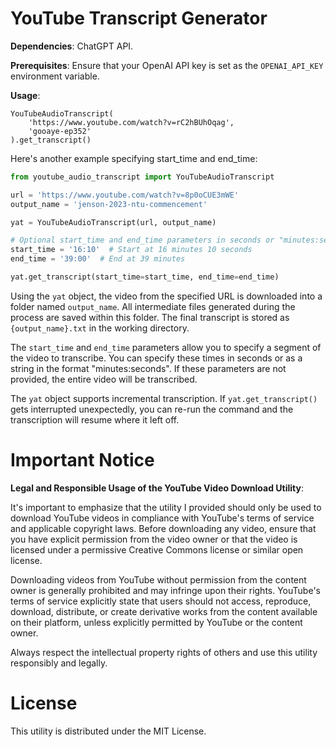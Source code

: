 # YouTube Transcript Generator

**Dependencies**: ChatGPT API.

**Prerequisites**: Ensure that your OpenAI API key is set as the `OPENAI_API_KEY` environment variable.

**Usage**:
```
YouTubeAudioTranscript(
    'https://www.youtube.com/watch?v=rC2hBUhOqag',
    'gooaye-ep352'
).get_transcript()
```

Here's another example specifying start_time and end_time:

```py
from youtube_audio_transcript import YouTubeAudioTranscript

url = 'https://www.youtube.com/watch?v=8p0oCUE3mWE'
output_name = 'jenson-2023-ntu-commencement'

yat = YouTubeAudioTranscript(url, output_name)

# Optional start_time and end_time parameters in seconds or "minutes:seconds" format
start_time = '16:10'  # Start at 16 minutes 10 seconds
end_time = '39:00'  # End at 39 minutes

yat.get_transcript(start_time=start_time, end_time=end_time)
```

Using the `yat` object, the video from the specified URL is downloaded into a folder named `output_name`. All intermediate files generated during the process are saved within this folder. The final transcript is stored as `{output_name}.txt` in the working directory.

The `start_time` and `end_time` parameters allow you to specify a segment of the video to transcribe. You can specify these times in seconds or as a string in the format "minutes:seconds". If these parameters are not provided, the entire video will be transcribed.

The `yat` object supports incremental transcription. If `yat.get_transcript()` gets interrupted unexpectedly, you can re-run the command and the transcription will resume where it left off.

# Important Notice
**Legal and Responsible Usage of the YouTube Video Download Utility**:

It's important to emphasize that the utility I provided should only be used to download YouTube videos in compliance with YouTube's terms of service and applicable copyright laws. Before downloading any video, ensure that you have explicit permission from the video owner or that the video is licensed under a permissive Creative Commons license or similar open license.

Downloading videos from YouTube without permission from the content owner is generally prohibited and may infringe upon their rights. YouTube's terms of service explicitly state that users should not access, reproduce, download, distribute, or create derivative works from the content available on their platform, unless explicitly permitted by YouTube or the content owner.

Always respect the intellectual property rights of others and use this utility responsibly and legally.

# License
This utility is distributed under the MIT License.